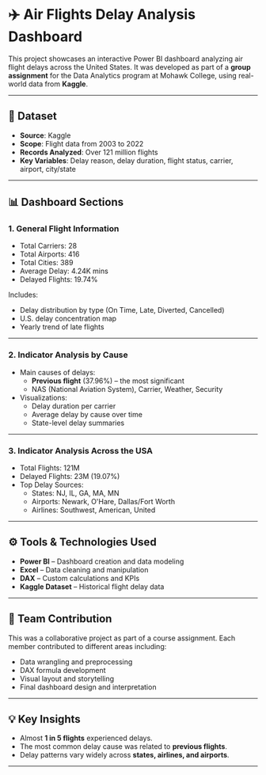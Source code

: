 # ✈️ Air Flights Delay Analysis Dashboard

This project showcases an interactive Power BI dashboard analyzing air flight delays across the United States. It was developed as part of a **group assignment** for the Data Analytics program at Mohawk College, using real-world data from **Kaggle**.

---

## 📂 Dataset

- **Source**: Kaggle 
- **Scope**: Flight data from 2003 to 2022  
- **Records Analyzed**: Over 121 million flights  
- **Key Variables**: Delay reason, delay duration, flight status, carrier, airport, city/state

---

## 📊 Dashboard Sections

### 1. **General Flight Information**
- Total Carriers: 28  
- Total Airports: 416  
- Total Cities: 389  
- Average Delay: 4.24K mins  
- Delayed Flights: 19.74%

Includes:
- Delay distribution by type (On Time, Late, Diverted, Cancelled)
- U.S. delay concentration map
- Yearly trend of late flights

---

### 2. **Indicator Analysis by Cause**
- Main causes of delays:
  - **Previous flight** (37.96%) – the most significant
  - NAS (National Aviation System), Carrier, Weather, Security
- Visualizations:
  - Delay duration per carrier
  - Average delay by cause over time
  - State-level delay summaries

---

### 3. **Indicator Analysis Across the USA**
- Total Flights: 121M  
- Delayed Flights: 23M (19.07%)  
- Top Delay Sources:
  - States: NJ, IL, GA, MA, MN
  - Airports: Newark, O'Hare, Dallas/Fort Worth
  - Airlines: Southwest, American, United

---

## ⚙️ Tools & Technologies Used

- **Power BI** – Dashboard creation and data modeling  
- **Excel** – Data cleaning and manipulation  
- **DAX** – Custom calculations and KPIs  
- **Kaggle Dataset** – Historical flight delay data

---

## 👥 Team Contribution

This was a collaborative project as part of a course assignment. Each member contributed to different areas including:
- Data wrangling and preprocessing
- DAX formula development
- Visual layout and storytelling
- Final dashboard design and interpretation

---

## 💡 Key Insights

- Almost **1 in 5 flights** experienced delays.
- The most common delay cause was related to **previous flights**.
- Delay patterns vary widely across **states, airlines, and airports**.

---

